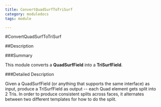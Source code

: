 ```yaml
---
title: ConvertQuadSurfToTriSurf
category: moduledocs
tags: module

---
```


#ConvertQuadSurfToTriSurf

##Description

###Summary

This module converts a **QuadSurfField** into a **TriSurfField**.

###Detailed Description

Given a QuadSurfField (or anything that supports the same interface) as input, produce a TriSurfField as output -- each Quad element gets split into 2 Tris. In order to produce consistent splits across faces, it alternates between two different templates for how to do the split.

